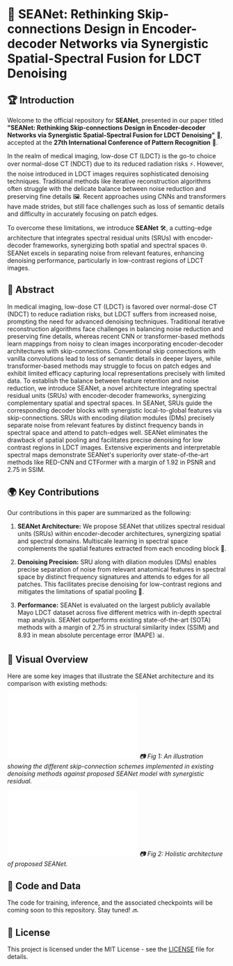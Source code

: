# 🌟 SEANet: Rethinking Skip-connections Design in Encoder-decoder Networks via Synergistic Spatial-Spectral Fusion for LDCT Denoising

## 🏆 Introduction

Welcome to the official repository for **SEANet**, presented in our paper titled **"SEANet: Rethinking Skip-connections Design in Encoder-decoder Networks via Synergistic Spatial-Spectral Fusion for LDCT Denoising"** 📝, accepted at the **27th International Conference of Pattern Recognition** 🎉.

In the realm of medical imaging, low-dose CT (LDCT) is the go-to choice over normal-dose CT (NDCT) due to its reduced radiation risks ⚡. However, the noise introduced in LDCT images requires sophisticated denoising techniques. Traditional methods like iterative reconstruction algorithms often struggle with the delicate balance between noise reduction and preserving fine details 🖼️. Recent approaches using CNNs and transformers have made strides, but still face challenges such as loss of semantic details and difficulty in accurately focusing on patch edges.

To overcome these limitations, we introduce **SEANet** 🛠️, a cutting-edge architecture that integrates spectral residual units (SRUs) with encoder-decoder frameworks, synergizing both spatial and spectral spaces 🌐. SEANet excels in separating noise from relevant features, enhancing denoising performance, particularly in low-contrast regions of LDCT images.

## 🧠 Abstract

In medical imaging, low-dose CT (LDCT) is favored over normal-dose CT (NDCT) to reduce radiation risks, but LDCT suffers from increased noise, prompting the need for advanced denoising techniques. Traditional iterative reconstruction algorithms face challenges in balancing noise reduction and preserving fine details, whereas recent CNN or transformer-based methods learn mappings from noisy to clean images incorporating encoder-decoder architectures with skip-connections. Conventional skip connections with vanilla convolutions lead to loss of semantic details in deeper layers, while transformer-based methods may struggle to focus on patch edges and exhibit limited efficacy capturing local representations precisely with limited data. To establish the balance between feature retention and noise reduction, we introduce SEANet, a novel architecture integrating spectral residual units (SRUs) with encoder-decoder frameworks, synergizing complementary spatial and spectral spaces. In SEANet, SRUs guide the corresponding decoder blocks with synergistic local-to-global features via skip-connections. SRUs with encoding dilation modules (DMs) precisely separate noise from relevant features by distinct frequency bands in spectral space and attend to patch-edges well. SEANet eliminates the drawback of spatial pooling and facilitates precise denoising for low contrast regions in LDCT images. Extensive experiments and interpretable spectral maps demonstrate SEANet's superiority over state-of-the-art methods like RED-CNN and CTFormer with a margin of 1.92 in PSNR and 2.75 in SSIM.

## 🌍 Key Contributions

Our contributions in this paper are summarized as the following:

1. **SEANet Architecture:** We propose SEANet that utilizes spectral residual units (SRUs) within encoder-decoder architectures, synergizing spatial and spectral domains. Multiscale learning in spectral space complements the spatial features extracted from each encoding block 🎯.

2. **Denoising Precision:** SRU along with dilation modules (DMs) enables precise separation of noise from relevant anatomical features in spectral space by distinct frequency signatures and attends to edges for all patches. This facilitates precise denoising for low-contrast regions and mitigates the limitations of spatial pooling 🎨.

3. **Performance:** SEANet is evaluated on the largest publicly available Mayo LDCT dataset across five different metrics with in-depth spectral map analysis. SEANet outperforms existing state-of-the-art (SOTA) methods with a margin of 2.75 in structural similarity index (SSIM) and 8.93 in mean absolute percentage error (MAPE) 📊.

## 📸 Visual Overview

Here are some key images that illustrate the SEANet architecture and its comparison with existing methods:

![SEANet Architecture (PDF)](SEANet_architecture.pdf)
*📷 Fig 1: An illustration showing the different skip-connection schemes implemented in existing denoising methods against proposed SEANet model with synergistic residual.*

![SEANet Holistic Architecture (PDF)](skip_connections.pdf)
*📷 Fig 2: Holistic architecture of proposed SEANet.*

## 🚀 Code and Data

The code for training, inference, and the associated checkpoints will be coming soon to this repository. Stay tuned! 🔜

## 📝 License

This project is licensed under the MIT License - see the [LICENSE](LICENSE) file for details.
